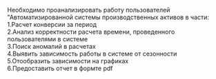 Необходимо проанализировать работу пользователей "Автоматизированной системы производственных активов в части:  
1.Расчет конверсии за период  
2.Анализ корректности расчета времени, проведенного пользователями в системе  
3.Поиск аномалий в расчетах  
4.Выявить зависимость работы в системе от сезонности  
5.Отообразить зависимости на графиках  
6.Предоставить отчет в формте pdf  
